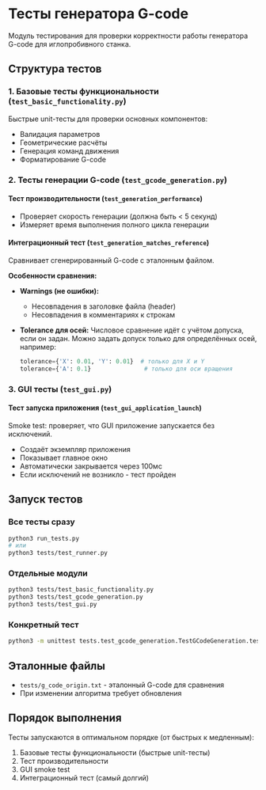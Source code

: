# Тесты генератора G-code

Модуль тестирования для проверки корректности работы генератора G-code для иглопробивного станка.

## Структура тестов

### 1. Базовые тесты функциональности (`test_basic_functionality.py`)
Быстрые unit-тесты для проверки основных компонентов:
- Валидация параметров
- Геометрические расчёты
- Генерация команд движения
- Форматирование G-code

### 2. Тесты генерации G-code (`test_gcode_generation.py`)

#### Тест производительности (`test_generation_performance`)
- Проверяет скорость генерации (должна быть < 5 секунд)
- Измеряет время выполнения полного цикла генерации

#### Интеграционный тест (`test_generation_matches_reference`)
Сравнивает сгенерированный G-code с эталонным файлом.

**Особенности сравнения:**
- **Warnings (не ошибки):**
  - Несовпадения в заголовке файла (header)
  - Несовпадения в комментариях к строкам

- **Tolerance для осей:**
  Числовое сравнение идёт с учётом допуска, если он задан.
  Можно задать допуск только для определённых осей, например:
  ```python
  tolerance={'X': 0.01, 'Y': 0.01}  # только для X и Y
  tolerance={'A': 0.1}               # только для оси вращения
  ```

### 3. GUI тесты (`test_gui.py`)

#### Тест запуска приложения (`test_gui_application_launch`)
Smoke test: проверяет, что GUI приложение запускается без исключений.
- Создаёт экземпляр приложения
- Показывает главное окно
- Автоматически закрывается через 100мс
- Если исключений не возникло - тест пройден

## Запуск тестов

### Все тесты сразу
```bash
python3 run_tests.py
# или
python3 tests/test_runner.py
```

### Отдельные модули
```bash
python3 tests/test_basic_functionality.py
python3 tests/test_gcode_generation.py
python3 tests/test_gui.py
```

### Конкретный тест
```bash
python3 -m unittest tests.test_gcode_generation.TestGCodeGeneration.test_generation_performance
```

## Эталонные файлы

- `tests/g_code_origin.txt` - эталонный G-code для сравнения
- При изменении алгоритма требует обновления

## Порядок выполнения

Тесты запускаются в оптимальном порядке (от быстрых к медленным):
1. Базовые тесты функциональности (быстрые unit-тесты)
2. Тест производительности
3. GUI smoke test
4. Интеграционный тест (самый долгий)
